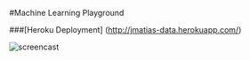 #Machine Learning Playground

###[Heroku Deployment] (http://jmatias-data.herokuapp.com/)

![screencast](https://dl.dropbox.com/s/7bsvl130gpleoda/demo.gif)
